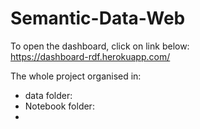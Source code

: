 # Semantic-Data-Web

To open the dashboard, click on link below:  
https://dashboard-rdf.herokuapp.com/



The whole project organised in:

- data folder:
- Notebook folder:
- 
